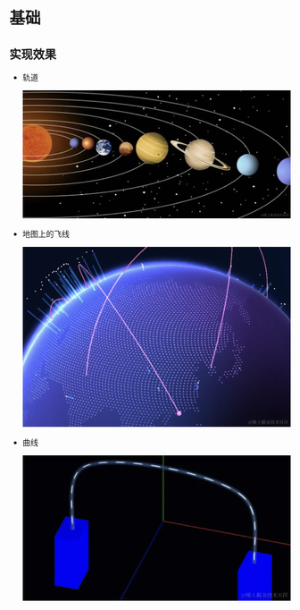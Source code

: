 # 基础

## 实现效果

+ 轨道

  ![alt text](images/运行轨迹.png)

+ 地图上的飞线

  ![alt text](images/地图上的飞线.png)

+ 曲线

  ![alt text](images/曲线.png)

